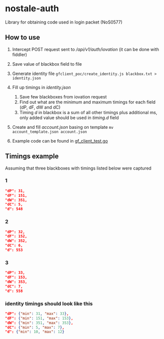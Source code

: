 # nostale-auth
Library for obtaining code used in login packet (NoS0577)

## How to use
1. Intercept POST request sent to */api/v1/auth/iovation* (it can be done with fiddler)
2. Save value of blackbox field to file
3. Generate identity file `gfclient_poc/create_identity.js blackbox.txt > identity.json`
4. Fill up timings in *identity.json*
    1. Save few blackboxes from iovation request
    2. Find out what are the minimum and maximum timings for each field (dP, dF, dW and dC)
    3. Timing *d* in blackbox is a sum of all other timings plus additional ms, only added value should be used in *timing.d* field

5. Create and fill *account.json* basing on template `mv account_template.json account.json`
6. Example code can be found in [gf_client_test.go](https://github.com/stdLemon/nostale-auth/blob/main/gf_client_test.go)

## Timings example
Assuming that three blackboxes with timings listed below were captured

### 1
```json 
"dP": 31,
"dF": 151,
"dW": 351,
"dC": 5,
"d": 548
```

### 2
```json 
"dP": 32,
"dF": 152,
"dW": 352,
"dC": 6,
"d": 553
```

### 3
```json 
"dP": 33,
"dF": 153,
"dW": 353,
"dC": 7,
"d": 558
```

### identity timings should look like this
```json
"dP": {"min": 31, "max": 33},
"dF": {"min": 151, "max": 153},
"dW": {"min": 351, "max": 353},
"dC": {"min": 5, "max": 7},
"d": {"min": 10, "max": 12}
```

